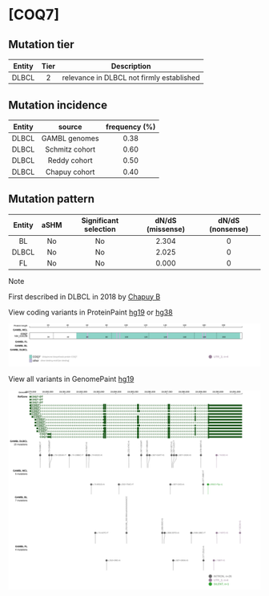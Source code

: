 # [COQ7]

## Mutation tier

|Entity|Tier|Description                              |
|:------:|:----:|-----------------------------------------|
|DLBCL |2   |relevance in DLBCL not firmly established|
## Mutation incidence

|Entity|source        |frequency (%)|
|:------:|:--------------:|:-------------:|
|DLBCL |GAMBL genomes |0.38         |
|DLBCL |Schmitz cohort|0.60         |
|DLBCL |Reddy cohort  |0.50         |
|DLBCL |Chapuy cohort |0.40         |

## Mutation pattern

|Entity|aSHM|Significant selection|dN/dS (missense)|dN/dS (nonsense)|
|:------:|:----:|:---------------------:|:----------------:|:----------------:|
|BL    |No  |No                   |2.304           |0               |
|DLBCL |No  |No                   |2.025           |0               |
|FL    |No  |No                   |0.000           |0               |


> [!NOTE]
> First described in DLBCL in 2018 by [Chapuy B](https://pubmed.ncbi.nlm.nih.gov/29713087)

View coding variants in ProteinPaint [hg19](https://www.bcgsc.ca/downloads/morinlab/GAMBL/test/genes/COQ7_protein.html)  or [hg38](https://www.bcgsc.ca/downloads/morinlab/GAMBL/test/genes/COQ7_protein_hg38.html)

![image](images/proteinpaint/COQ7_NM_016138.svg)

View all variants in GenomePaint [hg19](https://www.bcgsc.ca/downloads/morinlab/GAMBL/test/genes/COQ7.html)

![image](images/proteinpaint/COQ7.svg)
